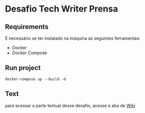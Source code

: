 # Desafio Tech Writer Prensa

## Requirements

É necessário se ter instalado na máquina as seguintes ferramentas:

- Docker
- Docker Compose

## Run project

```shell
docker-compose up --build -d
```

## Text

para acessar a parte textual desse desafio, acesse a aba de [Wiki](https://github.com/dadascathach/desafio-tech-writer-prensa/wiki/Use-a-API-de-Tabela-de-BINs-da-Elo-para-desenvolver-uma-aplica%C3%A7%C3%A3o-web-simples)